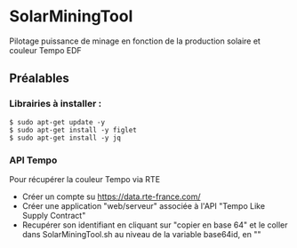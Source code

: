 # SolarMiningTool
Pilotage puissance de minage en fonction de la production solaire et couleur Tempo EDF


## Préalables

### Librairies  à installer :

	$ sudo apt-get update -y 
	$ sudo apt-get install -y figlet 
	$ sudo apt-get install -y jq 

### API Tempo
Pour récupérer la couleur Tempo via RTE
- Créer un compte su <https://data.rte-france.com/>
- Créer une application "web/serveur" associée à l'API "Tempo Like Supply Contract"
- Recupérer son identifiant en cliquant sur "copier en base 64" et le coller dans SolarMiningTool.sh au niveau de la variable base64id, en "" 
